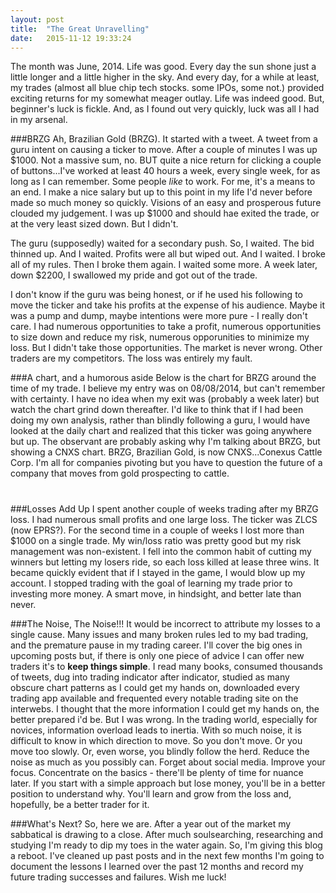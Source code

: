 ```yaml
---
layout: post
title:  "The Great Unravelling"
date:   2015-11-12 19:33:24
---
```


The month was June, 2014. Life was good. Every day the sun shone just a little longer and a little higher in the sky. And every day, for a while at least, my trades (almost all blue chip tech stocks. some IPOs, some not.) provided exciting returns for my somewhat meager outlay. Life was indeed good. But, beginner's luck is fickle. And, as I found out very quickly, luck was all I had in my arsenal.

###BRZG
Ah, Brazilian Gold (BRZG). It started with a tweet. A tweet from a guru intent on causing a ticker to move. After a couple of minutes I was up $1000. Not a massive sum, no. BUT quite a nice return for clicking a couple of buttons...I've worked at least 40 hours a week, every single week, for as long as I can remember. Some people *like* to work. For me, it's a means to an end. I make a nice salary but up to this point in my life I'd never before made so much money so quickly. Visions of an easy and prosperous future clouded my judgement. I was up $1000 and should hae exited the trade, or at the very least sized down. But I didn't.

The guru (supposedly) waited for a secondary push. So, I waited. The bid thinned up. And I waited. Profits were all but wiped out. And I waited. I broke all of my rules. Then I broke them again. I waited some more. A week later, down $2200, I swallowed my pride and got out of the trade. 

I don't know if the guru was being honest, or if he used his following to move the ticker and take his profits at the expense of his audience. Maybe it was a pump and dump, maybe intentions were more pure - I really don't care. I had numerous opportunities to take a profit, numerous opportunities to size down and reduce my risk, numerous opporunities to minimize my loss. But I didn't take those opportunities. The market is never wrong. Other traders are my competitors. The loss was entirely my fault.

###A chart, and a humorous aside
Below is the chart for BRZG around the time of my trade. I believe my entry was on 08/08/2014, but can't remember with certainty. I have no idea when my exit was (probably a week later) but watch the chart grind down thereafter. I'd like to think that if I had been doing my own analysis, rather than blindly following a guru, I would have looked at the daily chart and realized that this ticker was going anywhere but up. The observant are probably asking why I'm talking about BRZG, but showing a CNXS chart. BRZG, Brazilian Gold, is now CNXS...Conexus Cattle Corp. I'm all for companies pivoting but you have to question the future of a company that moves from gold prospecting to cattle.

<div style="margin:40px">
<!-- TradingView Chart BEGIN -->
<script type="text/javascript" src="https://s3.amazonaws.com/tradingview/tv.js"></script>
<script type="text/javascript">
var tradingview_embed_options = {};
tradingview_embed_options.width = document.getElementsByClassName("single-content")[0].clientWidth - 160;
tradingview_embed_options.height = 480;
tradingview_embed_options.chart = '7k3zRf2J';
new TradingView.chart(tradingview_embed_options);
</script>
<!-- TradingView Chart END -->
</div>



<!-- TradingView Chart END -->



###Losses Add Up
I spent another couple of weeks trading after my BRZG loss. I had numerous small profits and one large loss. The ticker was ZLCS (now EPRS?). For the second time in a couple of weeks I lost more than $1000 on a single trade. My win/loss ratio was pretty good but my risk management was non-existent. I fell into the common habit of cutting my winners but letting my losers ride, so each loss killed at lease three wins. It became quickly evident that if I stayed in the game, I would blow up my account. I stopped trading with the goal of learning my trade prior to investing more money. A smart move, in hindsight, and better late than never.

###The Noise, The Noise!!!
It would be incorrect to attribute my losses to a single cause. Many issues and many broken rules led to my bad trading, and the premature pause in my trading career. I'll cover the big ones in upcoming posts but, if there is only one piece of advice I can offer new traders it's to **keep things simple**. I read many books, consumed thousands of tweets, dug into trading indicator after indicator, studied as many obscure chart patterns as I could get my hands on, downloaded every trading app available and frequented every notable trading site on the interwebs. I thought that the more information I could get my hands on, the better prepared i'd be. But I was wrong. In the trading world, especially for novices, information overload leads to inertia. With so much noise, it is difficult to know in which direction to move. So you don't move. Or you move too slowly. Or, even worse, you blindly follow the herd. Reduce the noise as much as you possibly can. Forget about social media. Improve your focus. Concentrate on the basics - there'll be plenty of time for nuance later. If you start with a simple approach but lose money, you'll be in a better position to understand why. You'll learn and grow from the loss and, hopefully, be a better trader for it.

###What's Next?
So, here we are. After a year out of the market my sabbatical is drawing to a close. After much soulsearching, researching and studying I'm ready to dip my toes in the water again. So, I'm giving this blog a reboot. I've cleaned up past posts and in the next few months I'm going to document the lessons I learned over the past 12 months and record my future trading successes and failures. Wish me luck!


